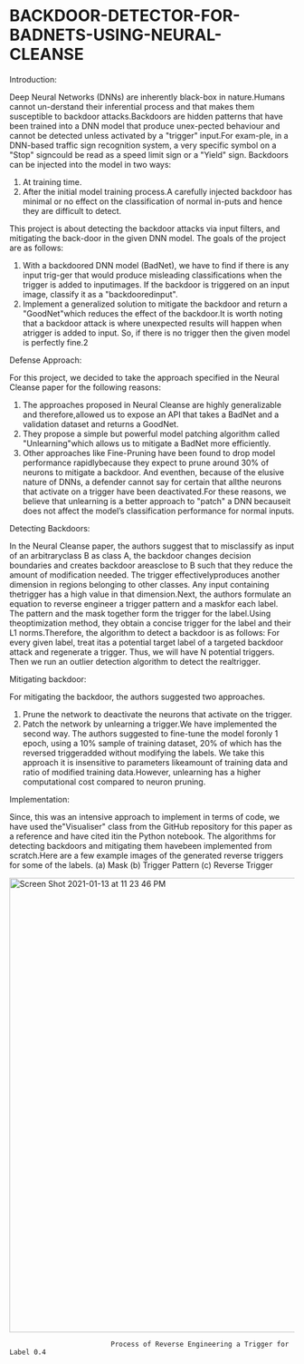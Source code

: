 # BACKDOOR-DETECTOR-FOR-BADNETS-USING-NEURAL-CLEANSE

Introduction:

Deep Neural Networks (DNNs) are inherently black-box in nature.Humans cannot un-derstand their inferential process and that makes them susceptible to backdoor attacks.Backdoors are hidden patterns that have been trained into a DNN model that produce unex-pected behaviour and cannot be detected unless activated by a "trigger" input.For exam-ple, in a DNN-based traffic sign recognition system, a very specific symbol on a "Stop" signcould be read as a speed limit sign or a "Yield" sign.
Backdoors can be injected into the model in two ways:

1.  At training time.
2.  After the initial model training process.A carefully injected backdoor has minimal or no effect on the classification of normal in-puts and hence they are difficult to detect.

This project is about detecting the backdoor attacks via input filters, and mitigating the back-door in the given DNN model. 
The goals of the project are as follows:

1.  With a backdoored DNN model (BadNet), we have to find if there is any input trig-ger that would produce misleading classifications when the trigger is added to inputimages.  If the backdoor is triggered on an input image, classify it as a "backdooredinput".
2.  Implement a generalized solution to mitigate the backdoor and return a "GoodNet"which reduces the effect of the backdoor.It is worth noting that a backdoor attack is where unexpected results will happen when atrigger is added to input. So, if there is no trigger then the given model is perfectly fine.2


Defense Approach:

For this project, we decided to take the approach specified in the Neural Cleanse paper for the following reasons:
1.  The approaches proposed in Neural Cleanse are highly generalizable and therefore,allowed us to expose an API that takes a BadNet and a validation dataset and returns a GoodNet.
2.  They propose a simple but powerful model patching algorithm called "Unlearning"which allows us to mitigate a BadNet more efficiently.
3.  Other approaches like Fine-Pruning have been found to drop model performance rapidlybecause they expect to prune around 30% of neurons to mitigate a backdoor. And eventhen, because of the elusive nature of DNNs, a defender cannot say for certain that allthe neurons that activate on a trigger have been deactivated.For these reasons, we believe that unlearning is a better approach to "patch" a DNN becauseit does not affect the model’s classification performance for normal inputs.

Detecting Backdoors:

In the Neural Cleanse paper, the authors suggest that to misclassify as input of an arbitraryclass B as class A, the backdoor changes decision boundaries and creates backdoor areasclose to B such that they reduce the amount of modification needed.  The trigger effectivelyproduces another dimension in regions belonging to other classes. Any input containing thetrigger has a high value in that dimension.Next,  the authors formulate an equation to reverse engineer a trigger pattern and a maskfor each label.  The pattern and the mask together form the trigger for the label.Using theoptimization method, they obtain a concise trigger for the label and their L1 norms.Therefore, the algorithm to detect a backdoor is as follows:  For every given label, treat itas a potential target label of a targeted backdoor attack and regenerate a trigger.  Thus, we will have N potential triggers. Then we run an outlier detection algorithm to detect the realtrigger.

Mitigating backdoor:

For mitigating the backdoor, the authors suggested two approaches.
1.  Prune the network to deactivate the neurons that activate on the trigger.
2.  Patch the network by unlearning a trigger.We have implemented the second way.   The authors suggested to fine-tune the model foronly 1 epoch, using a 10% sample of training dataset, 20% of which has the reversed triggeradded without modifying the labels. We take this approach it is insensitive to parameters likeamount of training data and ratio of modified training data.However, unlearning has a higher computational cost compared to neuron pruning.

Implementation:

Since, this was an intensive approach to implement in terms of code, we have used the"Visualiser" class from the GitHub repository for this paper as a reference and have cited itin the Python notebook.  The algorithms for detecting backdoors and mitigating them havebeen implemented from scratch.Here are a few example images of the generated reverse triggers for some of the labels.
(a) Mask
(b) Trigger Pattern
(c) Reverse Trigger



<img width="802" alt="Screen Shot 2021-01-13 at 11 23 46 PM" src="https://user-images.githubusercontent.com/61479934/104544693-659c7400-55f6-11eb-9dd0-7884e1faac41.png">


                             Process of Reverse Engineering a Trigger for Label 0.4
